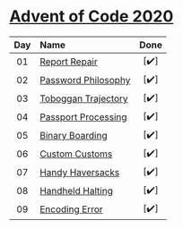 [Advent of Code 2020](https://adventofcode.com)
========================

| Day | Name | Done |
|:---:|:---|:---:|
| 01 | [Report Repair][day01] | [:heavy_check_mark:] |
| 02 | [Password Philosophy][day02] | [:heavy_check_mark:] |
| 03 | [Toboggan Trajectory][day03] | [:heavy_check_mark:] |
| 04 | [Passport Processing][day04] | [:heavy_check_mark:] |
| 05 | [Binary Boarding][day05] | [:heavy_check_mark:] |
| 06 | [Custom Customs][day06] | [:heavy_check_mark:] |
| 07 | [Handy Haversacks][day07] | [:heavy_check_mark:] |
| 08 | [Handheld Halting][day08] | [:heavy_check_mark:] |
| 09 | [Encoding Error][day09] | [:heavy_check_mark:] |

[day01]: https://adventofcode.com/2020/day/1
[day02]: https://adventofcode.com/2020/day/2
[day03]: https://adventofcode.com/2020/day/3
[day04]: https://adventofcode.com/2020/day/4
[day05]: https://adventofcode.com/2020/day/5
[day06]: https://adventofcode.com/2020/day/6
[day07]: https://adventofcode.com/2020/day/7
[day08]: https://adventofcode.com/2020/day/8
[day09]: https://adventofcode.com/2020/day/9
